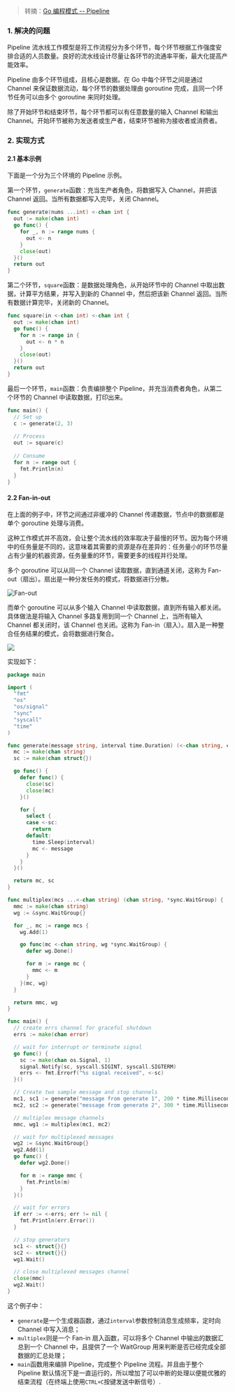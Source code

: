 > 转摘：[Go 编程模式 -- Pipeline](https://mp.weixin.qq.com/s/kQLAnh-frOALCDNU924zxQ)

### 1. 解决的问题

Pipeline 流水线工作模型是将工作流程分为多个环节，每个环节根据工作强度安排合适的人员数量。良好的流水线设计尽量让各环节的流通率平衡，最大化提高产能效率。

Pipeline 由多个环节组成，且核心是数据。在 Go 中每个环节之间是通过 Channel 来保证数据流动，每个环节的数据处理由 goroutine 完成，且同一个环节任务可以由多个 goroutine 来同时处理。

除了开始环节和结束环节，每个环节都可以有任意数量的输入 Channel 和输出 Channel。开始环节被称为发送者或生产者，结束环节被称为接收者或消费者。

### 2. 实现方式

#### 2.1 基本示例

下面是一个分为三个环境的 Pipeline 示例。

第一个环节，`generate`函数：充当生产者角色，将数据写入 Channel，并把该 Channel 返回。当所有数据都写入完毕，关闭 Channel。

```go
func generate(nums ...int) <-chan int {
  out := make(chan int)
  go func() {
    for _, n := range nums {
      out <- n
    }
    close(out)
  }()
  return out
}
```

第二个环节，`square`函数：是数据处理角色，从开始环节中的 Channel 中取出数据，计算平方结果，并写入到新的 Channel 中，然后把该新 Channel 返回。当所有数据计算完毕，关闭新的 Channel。

```go
func square(in <-chan int) <-chan int {
  out := make(chan int)
  go func() {
    for n := range in {
      out <- n * n
    }
    close(out)
  }()
  return out
}
```

最后一个环节，`main`函数：负责编排整个 Pipeline，并充当消费者角色，从第二个环节的 Channel 中读取数据，打印出来。

```go
func main() {
  // Set up
  c := generate(2, 3)
  
  // Process
  out := square(c)
  
  // Consume
  for n := range out {
    fmt.Println(n)
  }
}
```

#### 2.2 Fan-in-out

在上面的例子中，环节之间通过非缓冲的 Channel 传递数据，节点中的数据都是单个 goroutine 处理与消费。

这种工作模式并不高效，会让整个流水线的效率取决于最慢的环节。因为每个环境中的任务量是不同的，这意味着其需要的资源是存在差异的：任务量小的环节尽量占有少量的机器资源，任务量重的环节，需要更多的线程并行处理。

多个 goroutine 可以从同一个 Channel 读取数据，直到通道关闭，这称为 Fan-out（扇出）。扇出是一种分发任务的模式，将数据进行分散。

![Fan-out](http://cnd.qiniu.lin07ux.cn/markdown/1639711716327-e1e4a3bcfc2e.jpg)

而单个 goroutine 可以从多个输入 Channel 中读取数据，直到所有输入都关闭。具体做法是将输入 Channel 多路复用到同一个 Channel 上，当所有输入 Channel 都关闭时，该 Channel 也关闭。这称为 Fan-in（扇入）。扇入是一种整合任务结果的模式，会将数据进行聚合。

![](http://cnd.qiniu.lin07ux.cn/markdown/1639712542571-016606f93972.jpg)

实现如下：

```go
package main

import (
  "fmt"
  "os"
  "os/signal"
  "sync"
  "syscall"
  "time"
)

func generate(message string, interval time.Duration) (<-chan string, chan<- struct{}) {
  mc := make(chan string)
  sc := make(chan struct{})

  go func() {
    defer func() {
      close(sc)
      close(mc)
    }()

    for {
      select {
      case <-sc:
        return
      default:
        time.Sleep(interval)
        mc <- message
      }
    }
  }()

  return mc, sc
}

func multiplex(mcs ...<-chan string) (chan string, *sync.WaitGroup) {
  mmc := make(chan string)
  wg := &sync.WaitGroup{}

  for _, mc := range mcs {
    wg.Add(1)

    go func(mc <-chan string, wg *sync.WaitGroup) {
      defer wg.Done()

      for m := range mc {
        mmc <- m
      }
    }(mc, wg)
  }

  return mmc, wg
}

func main() {
  // create errs channel for graceful shutdown
  errs := make(chan error)

  // wait for interrupt or terminate signal
  go func() {
    sc := make(chan os.Signal, 1)
    signal.Notify(sc, syscall.SIGINT, syscall.SIGTERM)
    errs <- fmt.Errorf("%s signal received", <-sc)
  }()

  // Create two sample message and stop channels
  mc1, sc1 := generate("message from generate 1", 200 * time.Millisecond)
  mc2, sc2 := generate("message from generate 2", 300 * time.Millisecond)

  // multiplex message channels
  mmc, wg1 := multiplex(mc1, mc2)

  // wait for multiplexed messages
  wg2 := &sync.WaitGroup{}
  wg2.Add(1)
  go func() {
    defer wg2.Done()

    for m := range mmc {
      fmt.Println(m)
    }
  }()

  // wait for errors
  if err := <-errs; err != nil {
    fmt.Println(err.Error())
  }

  // stop generators
  sc1 <- struct{}{}
  sc2 <- struct{}{}
  wg1.Wait()

  // close multiplexed messages channel
  close(mmc)
  wg2.Wait()
}
```

这个例子中：

* `generate`是一个生成器函数，通过`interval`参数控制消息生成频率，定时向 Channel 中写入消息；
* `multiplex`则是一个 Fan-in 扇入函数，可以将多个 Channel 中输出的数据汇总到一个 Channel 中，且提供了一个 WaitGroup 用来判断是否已经完成全部数据的汇总处理；
* `main`函数用来编排 Pipeline，完成整个 Pipeline 流程。并且由于整个 Pipeline 默认情况下是一直运行的，所以增加了可以中断的处理以便能优雅的结束流程（在终端上使用`CTRL+C`按键发送中断信号）.



